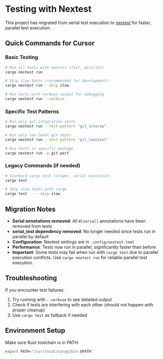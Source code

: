 # Testing with Nextest

This project has migrated from serial test execution to [nextest](https://nexte.st/) for faster, parallel test execution.

## Quick Commands for Cursor

### Basic Testing
```bash
# Run all tests with nextest (fast, parallel)
cargo nextest run

# Skip slow tests (recommended for development)
cargo nextest run --skip slow

# Run tests with verbose output for debugging
cargo nextest run --verbose
```

### Specific Test Patterns
```bash
# Run only git integration tests
cargo nextest run --test-pattern "git_interop"

# Run only low-level git tests
cargo nextest run --test-pattern "git_lowlevel"

# Run tests in specific package
cargo nextest run -p git-perf
```

### Legacy Commands (if needed)
```bash
# Standard cargo test (slower, serial execution)
cargo test

# Skip slow tests with cargo
cargo test -- --skip slow
```

## Migration Notes

- **Serial annotations removed**: All `#[serial]` annotations have been removed from tests
- **serial_test dependency removed**: No longer needed since tests run in parallel by default
- **Configuration**: Nextest settings are in `.config/nextest.toml`
- **Performance**: Tests now run in parallel, significantly faster than before
- **Important**: Some tests may fail when run with `cargo test` due to parallel execution conflicts. Use `cargo nextest run` for reliable parallel test execution.

## Troubleshooting

If you encounter test failures:
1. Try running with `--verbose` to see detailed output
2. Check if tests are interfering with each other (should not happen with proper cleanup)
3. Use `cargo test` as fallback if needed

## Environment Setup

Make sure Rust toolchain is in PATH:
```bash
export PATH="/usr/local/cargo/bin:$PATH"
```